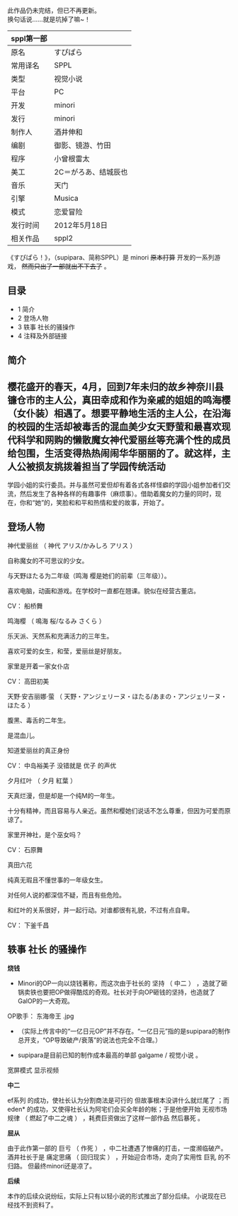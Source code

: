 此作品仍未完结，但已不再更新。  
换句话说……就是坑掉了嘛~！

|  sppl第一部  ||
|---|---|
|原名  |  すぴぱら   |
|常用译名  |  SPPL   |
|类型  |  视觉小说   |
|平台  |  PC   |
|开发  |  minori   |
|发行  |  minori   |
|制作人  |  酒井伸和   |
|编剧  |  御影、镜游、竹田   |
|程序  |  小曾根雷太   |
|美工  |  2C＝がろあ、结城辰也   |
|音乐  |  天门   |
|引擎  |  Musica   |
|模式  |  恋爱冒险   |
|发行时间  |  2012年5月18日   |
|相关作品  |  sppl2   |
  
《すぴぱら！》，（supipara、简称SPPL）是  minori  ~~原本打算~~ 开发的一系列游戏， ~~然而只出了一部就出不下去了~~ 。

##  目录

  * 1  简介 
  * 2  登场人物 
  * 3  轶事  社长的骚操作 
  * 4  注释及外部链接 

##  简介

樱花盛开的春天，4月，回到7年未归的故乡神奈川县镰仓市的主人公，真田幸成和作为亲戚的姐姐的鸣海樱（女仆装）相遇了。想要平静地生活的主人公，在沿海的校园的生活却被毒舌的混血美少女天野萤和最喜欢现代科学和网购的懒散魔女神代爱丽丝等充满个性的成员给包围，生活变得热热闹闹华华丽丽的了。就这样，主人公被损友挑拨着担当了学园传统活动
--
学园小姐的实行委员。并与虽然可爱但却有着各式各样怪癖的学园小姐参加者们交流，然后发生了各种各样的有趣事件（麻烦事）。借助着魔女的力量的同时，现在，你和“她”的，笑脸和和平和热情和爱的故事，开始了。

##  登场人物

神代爱丽丝  （  神代 アリス/かみしろ アリス  ）

自称魔女的不可思议的少女。

与天野ほたる为二年级（鸣海 樱是她们的前辈（三年级））。

喜欢电脑，动画和游戏。在学校时一直都在翘课。貌似在经营古董店。

CV：  船桥舞

鸣海樱  （  鳴海 桜/なるみ さくら  ）

乐天派、天然系和充满活力的三年生。

喜欢可爱的女生，和莹，爱丽丝是好朋友。

家里是开着一家女仆店

CV：  高田初美

天野·安吉丽娜·萤  （  天野・アンジェリーヌ・ほたる/あまの・アンジェリーヌ・ほたる  ）

腹黑、毒舌的二年生。

是混血儿。

知道爱丽丝的真正身份

CV：  中岛裕美子  没错就是  优子  的声优

夕月红叶  （  夕月 紅葉  ）

天真烂漫，但是却是一个纯M的一年生。

十分有精神，而且容易与人亲近。虽然和樱她们说话不怎么尊重，但因为可爱而原谅了。

家里开神社，是个巫女吗？

CV：  石原舞

真田六花

纯真无瑕且不懂世事的一年级女生。

对任何人说的都深信不疑，而且有些危险。

和红叶的关系很好，并一起行动。对谁都很有礼貌，不过有点自卑。

CV：  下釜千昌

##  轶事  社长  的骚操作

**烧钱**

  * Minori的OP一向以烧钱著称，而这次由于社长的  坚持  （  中二  ）  ，造就了砸锅卖铁也要把OP做得酷炫的奇观。社长对于向OP砸钱的坚持，也造就了GalOP的一大奇观。 

OP歌手：  东海帝王  .jpg

  * （实际上传言中的“一亿日元OP”并不存在。“一亿日元”指的是supipara的制作总开支，“OP导致破产/衰落”的说法也完全不合理。） 

  * supipara是目前已知的制作成本最高的单部  galgame  /  视觉小说  。 

宽屏模式  显示视频

**中二**

ef系列  的成功，使社长认为分割商法是可行的  但故事根本没讲什么就烂尾了  ；而  eden*
的成功，又使得社长认为阿宅们会买全年龄的帐；于是他便开始  无视市场规律  （  燃起了中二之魂  ）  ，耗费巨资做出了这样一部作品  然后暴死  。

**屈从**

由于此作第一部的  巨亏  （  作死  ）  ，中二社遭遇了惨痛的打击，一度濒临破产。酒井社长于是  痛定思痛  （  回归现实  ）
，开始迎合市场，走向了实用性  巨乳  的不归路。  但最终minori还是凉了。

**后续**

本作的后续众说纷纭，实际上只有以轻小说的形式推出了部分后续。  小说现在已经找不到资料了。

  